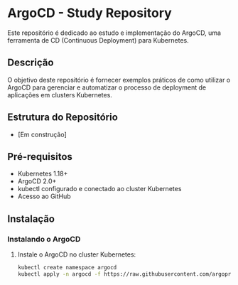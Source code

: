 # ArgoCD - Study Repository

Este repositório é dedicado ao estudo e implementação do ArgoCD, uma ferramenta de CD (Continuous Deployment) para Kubernetes.

## Descrição

O objetivo deste repositório é fornecer exemplos práticos de como utilizar o ArgoCD para gerenciar e automatizar o processo de deployment de aplicações em clusters Kubernetes.

## Estrutura do Repositório

- [Em construção]

## Pré-requisitos

- Kubernetes 1.18+ 
- ArgoCD 2.0+
- kubectl configurado e conectado ao cluster Kubernetes
- Acesso ao GitHub

## Instalação

### Instalando o ArgoCD

1. Instale o ArgoCD no cluster Kubernetes:
   ```sh
   kubectl create namespace argocd
   kubectl apply -n argocd -f https://raw.githubusercontent.com/argoproj/argo-cd/stable/manifests/install.yaml
   ```